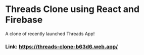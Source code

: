 # Threads Clone using React and Firebase

A clone of recently launched Threads App!

### Link: https://threads-clone-b63d6.web.app/
